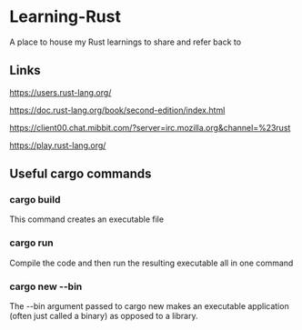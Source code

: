 # Learning-Rust
A place to house my Rust learnings to share and refer back to

## Links 
https://users.rust-lang.org/

https://doc.rust-lang.org/book/second-edition/index.html

https://client00.chat.mibbit.com/?server=irc.mozilla.org&channel=%23rust

https://play.rust-lang.org/

## Useful cargo commands

### cargo build

This command creates an executable file

### cargo run 

Compile the code and then run the resulting executable all in one command

### cargo new <project name> --bin 

The --bin argument passed to cargo new makes an executable application (often just called a binary) as opposed to a library. 
